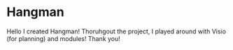 # Hangman
Hello I created Hangman! Thoruhgout the project, I played around with Visio (for planning) and modules! Thank you!

